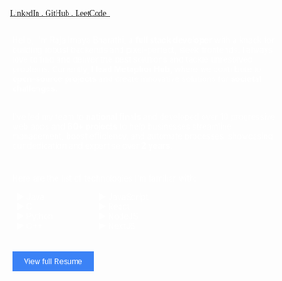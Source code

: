 <div style="margin-top: 20px; display: flex; align-items: center; justify-content: center;" id="about">
  <div>
    <div style="color: white; font-family: 'HomeSection'; display: flex; align-items: center;">
      <div>
        <div style="padding-bottom: 10px; padding-top: 8px; padding-left: 36px; display: flex; color: white; font-family: 'Navbar';">
          <a href="https://www.linkedin.com/in/raja-imaya-bharathi" target="_blank" rel="noopener noreferrer">
            LinkedIn&nbsp;.&nbsp;
          </a>
          <a href="https://github.com/RajaImayaBharathi" target="_blank" rel="noopener noreferrer">
            GitHub&nbsp;.&nbsp;
          </a>
          <a href="https://leetcode.com/u/rajaimayabharathi/" target="_blank" rel="noopener noreferrer">
            LeetCode&nbsp;&nbsp;
          </a>
        </div>
      </div>
    </div>
    <div style="color: white; margin-top: 20px; padding-left: 40px;">
      Hello, I'm Raja Imaya Bharathi, a <span style="font-weight: bold;">full stack developer</span> with a knack for building robust
      backends and pixel-perfect, sleek frontends. I always love to find and deliver the best solutions and tackle unresolved problems.
      Currently, <span style="font-weight: bold;">I lead Metaphor Hub</span>, where we contribute to <span style="font-weight: bold;">open-source projects</span>
      and create innovative solutions for <span style="font-weight: bold;">societal challenges</span>.
    </div>
    <div style="color: white; margin-top: 32px; padding-left: 40px;">
      I've led my team to <span style="font-weight: bold;">national finals</span> and developed over 10 progressive web apps and 
      <span style="font-weight: bold;">60+ projects</span> to help businesses streamline management, boost efficiency, and automate
      processes, showcasing our dedication and expertise over <span style="font-weight: bold;">2 years</span>.
    </div>
    <div style="color: white; margin-top: 40px; padding-left: 40px;">
      Here are the list of technologies I'm familiar with:
      <div style="display: flex; margin-top: 16px; margin-bottom: 16px;">
        <div style="padding-left: 8px;">
          <div style="display: flex; align-items: center;">&#9658; Java</div>
          <div style="display: flex; align-items: center;">&#9658; C</div>
          <div style="display: flex; align-items: center;">&#9658; Python</div>
          <div style="display: flex; align-items: center;">&#9658; C++</div>
        </div>
        <div style="padding-left: 80px;">
          <div style="display: flex; align-items: center;">&#9658; JavaScript</div>
          <div style="display: flex; align-items: center;">&#9658; React</div>
          <div style="display: flex; align-items: center;">&#9658; NodeJS</div>
          <div style="display: flex; align-items: center;">&#9658; NextJS</div>
        </div>
      </div>
      <button style="margin-top: 20px; padding: 10px 20px; background-color: #3b82f6; color: white; border: none; cursor: pointer;">View full Resume</button>
    </div>
  </div>
</div>
